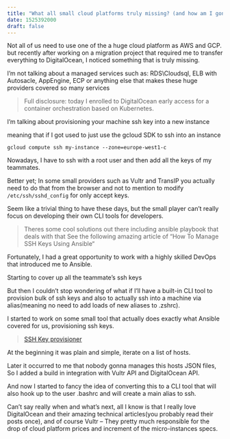```yaml
---
title: "What all small cloud platforms truly missing? (and how am I gonna face that)"
date: 1525392000
draft: false
---
```

Not all of us need to use one of the a huge cloud platform as AWS and GCP.  but recently after working on a migration project that required me to transfer everything to DigitalOcean, I noticed something that is truly missing.

I’m not talking about a managed services such as: RDS\Cloudsql, ELB with Autosacle, AppEngine, ECP or anything  else that makes these huge providers covered so many services

> Full disclosure: today I enrolled to DigitalOcean early access for a container orchestration based on Kubernetes.

I’m talking about provisioning your machine ssh key into a new instance

meaning that if I got used to just use the gcloud SDK to ssh into an instance

```shell
gcloud compute ssh my-instance --zone=europe-west1-c
```

Nowadays, I have to ssh with a root user and then add all the keys of my teammates.

Better yet; In some small providers such as Vultr and TransIP you actually need to do that from the browser and not to mention to modify `/etc/ssh/sshd_config` for only accept keys.

Seem like a trivial thing to have these days, but the small player can’t really focus on developing their own CLI tools for developers.

> Theres some cool solutions out there including ansible playbook that deals with that
See the following amazing article of “How To Manage SSH Keys Using Ansible“

Fortunately, I had a great opportunity to work with a highly skilled DevOps that introduced me to Ansible.

Starting to cover up all the teammate’s ssh keys

But then I couldn’t stop wondering of what if I’ll have a built-in CLI tool to provision bulk of ssh keys and also to actually ssh into a machine via alias(meaning no need to add loads of new aliases to .zshrc).

I started to work on some small tool that actually does exactly what Ansible covered for us, provisioning ssh keys.

> [SSH Key provisioner](https://github.com/evilUrge/ssh-key-provisioner)

At the beginning it was plain and simple, iterate on a list of hosts.

Later it occurred to me that nobody gonna manages this hosts JSON files, So I added a build in integration with Vultr API and DigitalOcean API.

And now I started to fancy the idea of converting this to a CLI tool that will also hook up to the user .bashrc and will create a main alias to ssh.

Can’t say really when and what’s next, all I know is that I really love DigitalOcean and their amazing technical articles(you probably read their posts once), and of course Vultr – They pretty much responsible for the drop of cloud platform prices and increment of the micro-instances specs.
